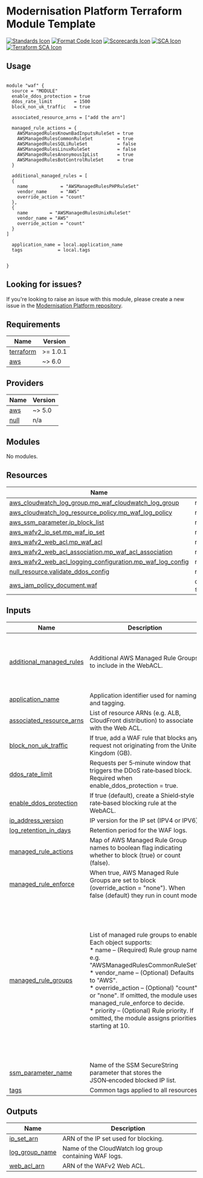 # Modernisation Platform Terraform Module Template 

[![Standards Icon]][Standards Link] [![Format Code Icon]][Format Code Link] [![Scorecards Icon]][Scorecards Link] [![SCA Icon]][SCA Link] [![Terraform SCA Icon]][Terraform SCA Link]

## Usage

```hcl

module "waf" {
  source = "MODULE"
  enable_ddos_protection = true
  ddos_rate_limit        = 1500
  block_non_uk_traffic   = true

  associated_resource_arns = ["add the arn"]

  managed_rule_actions = {
    AWSManagedRulesKnownBadInputsRuleSet = true
    AWSManagedRulesCommonRuleSet         = true
    AWSManagedRulesSQLiRuleSet           = false
    AWSManagedRulesLinuxRuleSet          = false
    AWSManagedRulesAnonymousIpList       = true
    AWSManagedRulesBotControlRuleSet     = true
  }

  additional_managed_rules = [
  {
    name            = "AWSManagedRulesPHPRuleSet"
    vendor_name     = "AWS"
    override_action = "count"
  },
  {
    name        = "AWSManagedRulesUnixRuleSet"
    vendor_name = "AWS"
    override_action = "count"
  }
]

  application_name = local.application_name        
  tags             = local.tags


}

```
<!--- BEGIN_TF_DOCS --->


<!--- END_TF_DOCS --->

## Looking for issues?
If you're looking to raise an issue with this module, please create a new issue in the [Modernisation Platform repository](https://github.com/ministryofjustice/modernisation-platform/issues).

<!-- BEGIN_TF_DOCS -->
## Requirements

| Name | Version |
|------|---------|
| <a name="requirement_terraform"></a> [terraform](#requirement\_terraform) | >= 1.0.1 |
| <a name="requirement_aws"></a> [aws](#requirement\_aws) | ~> 6.0 |

## Providers

| Name | Version |
|------|---------|
| <a name="provider_aws"></a> [aws](#provider\_aws) | ~> 5.0 |
| <a name="provider_null"></a> [null](#provider\_null) | n/a |

## Modules

No modules.

## Resources

| Name | Type |
|------|------|
| [aws_cloudwatch_log_group.mp_waf_cloudwatch_log_group](https://registry.terraform.io/providers/hashicorp/aws/latest/docs/resources/cloudwatch_log_group) | resource |
| [aws_cloudwatch_log_resource_policy.mp_waf_log_policy](https://registry.terraform.io/providers/hashicorp/aws/latest/docs/resources/cloudwatch_log_resource_policy) | resource |
| [aws_ssm_parameter.ip_block_list](https://registry.terraform.io/providers/hashicorp/aws/latest/docs/resources/ssm_parameter) | resource |
| [aws_wafv2_ip_set.mp_waf_ip_set](https://registry.terraform.io/providers/hashicorp/aws/latest/docs/resources/wafv2_ip_set) | resource |
| [aws_wafv2_web_acl.mp_waf_acl](https://registry.terraform.io/providers/hashicorp/aws/latest/docs/resources/wafv2_web_acl) | resource |
| [aws_wafv2_web_acl_association.mp_waf_acl_association](https://registry.terraform.io/providers/hashicorp/aws/latest/docs/resources/wafv2_web_acl_association) | resource |
| [aws_wafv2_web_acl_logging_configuration.mp_waf_log_config](https://registry.terraform.io/providers/hashicorp/aws/latest/docs/resources/wafv2_web_acl_logging_configuration) | resource |
| [null_resource.validate_ddos_config](https://registry.terraform.io/providers/hashicorp/null/latest/docs/resources/resource) | resource |
| [aws_iam_policy_document.waf](https://registry.terraform.io/providers/hashicorp/aws/latest/docs/data-sources/iam_policy_document) | data source |

## Inputs

| Name | Description | Type | Default | Required |
|------|-------------|------|---------|:--------:|
| <a name="input_additional_managed_rules"></a> [additional\_managed\_rules](#input\_additional\_managed\_rules) | Additional AWS Managed Rule Groups to include in the WebACL. | <pre>list(object({<br/>    name        = string<br/>    vendor_name = string<br/>    version     = optional(string)<br/>    override_action = optional(string) # 'NONE' or 'COUNT'<br/>  }))</pre> | `[]` | no |
| <a name="input_application_name"></a> [application\_name](#input\_application\_name) | Application identifier used for naming and tagging. | `string` | n/a | yes |
| <a name="input_associated_resource_arns"></a> [associated\_resource\_arns](#input\_associated\_resource\_arns) | List of resource ARNs (e.g. ALB, CloudFront distribution) to associate with the Web ACL. | `list(string)` | `[]` | no |
| <a name="input_block_non_uk_traffic"></a> [block\_non\_uk\_traffic](#input\_block\_non\_uk\_traffic) | If true, add a WAF rule that blocks any request not originating from the United Kingdom (GB). | `bool` | `false` | no |
| <a name="input_ddos_rate_limit"></a> [ddos\_rate\_limit](#input\_ddos\_rate\_limit) | Requests per 5‑minute window that triggers the DDoS rate‑based block. Required when enable\_ddos\_protection = true. | `number` | n/a | yes |
| <a name="input_enable_ddos_protection"></a> [enable\_ddos\_protection](#input\_enable\_ddos\_protection) | If true (default), create a Shield‑style rate‑based blocking rule at the WebACL. | `bool` | `true` | no |
| <a name="input_ip_address_version"></a> [ip\_address\_version](#input\_ip\_address\_version) | IP version for the IP set (IPV4 or IPV6). | `string` | `"IPV4"` | no |
| <a name="input_log_retention_in_days"></a> [log\_retention\_in\_days](#input\_log\_retention\_in\_days) | Retention period for the WAF logs. | `number` | `365` | no |
| <a name="input_managed_rule_actions"></a> [managed\_rule\_actions](#input\_managed\_rule\_actions) | Map of AWS Managed Rule Group names to boolean flag indicating whether to block (true) or count (false). | `map(bool)` | n/a | yes |
| <a name="input_managed_rule_enforce"></a> [managed\_rule\_enforce](#input\_managed\_rule\_enforce) | When true, AWS Managed Rule Groups are set to block (override\_action = "none"). When false (default) they run in count mode. | `bool` | `false` | no |
| <a name="input_managed_rule_groups"></a> [managed\_rule\_groups](#input\_managed\_rule\_groups) | List of managed rule groups to enable. Each object supports:<br/>  * name            – (Required) Rule group name, e.g. "AWSManagedRulesCommonRuleSet".<br/>  * vendor\_name     – (Optional) Defaults to "AWS".<br/>  * override\_action – (Optional) "count" or "none". If omitted, the module uses managed\_rule\_enforce to decide.<br/>  * priority        – (Optional) Rule priority. If omitted, the module assigns priorities starting at 10. | <pre>list(object({<br/>    name            = string<br/>    vendor_name     = optional(string, "AWS")<br/>    override_action = optional(string)<br/>    priority        = optional(number)<br/>  }))</pre> | <pre>[<br/>  {<br/>    "name": "AWSManagedRulesKnownBadInputsRuleSet"<br/>  },<br/>  {<br/>    "name": "AWSManagedRulesCommonRuleSet"<br/>  },<br/>  {<br/>    "name": "AWSManagedRulesSQLiRuleSet"<br/>  },<br/>  {<br/>    "name": "AWSManagedRulesLinuxRuleSet"<br/>  },<br/>  {<br/>    "name": "AWSManagedRulesAnonymousIpList"<br/>  },<br/>  {<br/>    "name": "AWSManagedRulesBotControlRuleSet"<br/>  }<br/>]</pre> | no |
| <a name="input_ssm_parameter_name"></a> [ssm\_parameter\_name](#input\_ssm\_parameter\_name) | Name of the SSM SecureString parameter that stores the JSON‑encoded blocked IP list. | `string` | `"/waf/ip_block_list"` | no |
| <a name="input_tags"></a> [tags](#input\_tags) | Common tags applied to all resources. | `map(string)` | `{}` | no |

## Outputs

| Name | Description |
|------|-------------|
| <a name="output_ip_set_arn"></a> [ip\_set\_arn](#output\_ip\_set\_arn) | ARN of the IP set used for blocking. |
| <a name="output_log_group_name"></a> [log\_group\_name](#output\_log\_group\_name) | Name of the CloudWatch log group containing WAF logs. |
| <a name="output_web_acl_arn"></a> [web\_acl\_arn](#output\_web\_acl\_arn) | ARN of the WAFv2 Web ACL. |
<!-- END_TF_DOCS -->

[Standards Link]: https://github-community.service.justice.gov.uk/repository-standards/modernisation-platform-terraform-module-template "Repo standards badge."
[Standards Icon]: https://github-community.service.justice.gov.uk/repository-standards/api/modernisation-platform-terraform-module-template/badge
[Format Code Icon]: https://img.shields.io/github/actions/workflow/status/ministryofjustice/modernisation-platform-terraform-module-template/format-code.yml?labelColor=231f20&style=for-the-badge&label=Formate%20Code
[Format Code Link]: https://github.com/ministryofjustice/modernisation-platform-terraform-module-template/actions/workflows/format-code.yml
[Scorecards Icon]: https://img.shields.io/github/actions/workflow/status/ministryofjustice/modernisation-platform-terraform-module-template/scorecards.yml?branch=main&labelColor=231f20&style=for-the-badge&label=Scorecards
[Scorecards Link]: https://github.com/ministryofjustice/modernisation-platform-terraform-module-template/actions/workflows/scorecards.yml
[SCA Icon]: https://img.shields.io/github/actions/workflow/status/ministryofjustice/modernisation-platform-terraform-module-template/code-scanning.yml?branch=main&labelColor=231f20&style=for-the-badge&label=Secure%20Code%20Analysis
[SCA Link]: https://github.com/ministryofjustice/modernisation-platform-terraform-module-template/actions/workflows/code-scanning.yml
[Terraform SCA Icon]: https://img.shields.io/github/actions/workflow/status/ministryofjustice/modernisation-platform-terraform-module-template/code-scanning.yml?branch=main&labelColor=231f20&style=for-the-badge&label=Terraform%20Static%20Code%20Analysis
[Terraform SCA Link]: https://github.com/ministryofjustice/modernisation-platform-terraform-module-template/actions/workflows/terraform-static-analysis.yml
